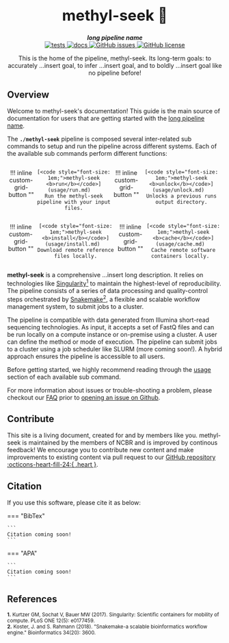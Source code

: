 <div align="center">

  <h1 style="font-size: 250%">methyl-seek 🔬</h1>

  <b><i>long pipeline name</i></b><br> 
  <a href="https://github.com/OpenOmics/methyl-seek/actions/workflows/main.yaml">
    <img alt="tests" src="https://github.com/OpenOmics/methyl-seek/workflows/tests/badge.svg">
  </a>
  <a href="https://github.com/OpenOmics/methyl-seek/actions/workflows/docs.yml">
    <img alt="docs" src="https://github.com/OpenOmics/methyl-seek/workflows/docs/badge.svg">
  </a>
  <a href="https://github.com/OpenOmics/methyl-seek/issues">
    <img alt="GitHub issues" src="https://img.shields.io/github/issues/OpenOmics/methyl-seek?color=brightgreen">
  </a>
  <a href="https://github.com/OpenOmics/methyl-seek/blob/main/LICENSE">
    <img alt="GitHub license" src="https://img.shields.io/github/license/OpenOmics/methyl-seek">
  </a>

  <p>
    This is the home of the pipeline, methyl-seek. Its long-term goals: to accurately ...insert goal, to infer ...insert goal, and to boldly ...insert goal like no pipeline before!
  </p>

</div>  


## Overview
Welcome to methyl-seek's documentation! This guide is the main source of documentation for users that are getting started with the [long pipeline name](https://github.com/OpenOmics/methyl-seek/). 

The **`./methyl-seek`** pipeline is composed several inter-related sub commands to setup and run the pipeline across different systems. Each of the available sub commands perform different functions: 

<section align="center" markdown="1" style="display: flex; flex-wrap: row wrap; justify-content: space-around;">

!!! inline custom-grid-button ""

    [<code style="font-size: 1em;">methyl-seek <b>run</b></code>](usage/run.md)   
    Run the methyl-seek pipeline with your input files.

!!! inline custom-grid-button ""

    [<code style="font-size: 1em;">methyl-seek <b>unlock</b></code>](usage/unlock.md)  
    Unlocks a previous runs output directory.

</section>

<section align="center" markdown="1" style="display: flex; flex-wrap: row wrap; justify-content: space-around;">


!!! inline custom-grid-button ""

    [<code style="font-size: 1em;">methyl-seek <b>install</b></code>](usage/install.md)  
    Download remote reference files locally.


!!! inline custom-grid-button ""

    [<code style="font-size: 1em;">methyl-seek <b>cache</b></code>](usage/cache.md)  
    Cache remote software containers locally.  

</section>

**methyl-seek** is a comprehensive ...insert long description. It relies on technologies like [Singularity<sup>1</sup>](https://singularity.lbl.gov/) to maintain the highest-level of reproducibility. The pipeline consists of a series of data processing and quality-control steps orchestrated by [Snakemake<sup>2</sup>](https://snakemake.readthedocs.io/en/stable/), a flexible and scalable workflow management system, to submit jobs to a cluster.

The pipeline is compatible with data generated from Illumina short-read sequencing technologies. As input, it accepts a set of FastQ files and can be run locally on a compute instance or on-premise using a cluster. A user can define the method or mode of execution. The pipeline can submit jobs to a cluster using a job scheduler like SLURM (more coming soon!). A hybrid approach ensures the pipeline is accessible to all users.

Before getting started, we highly recommend reading through the [usage](usage/run.md) section of each available sub command.

For more information about issues or trouble-shooting a problem, please checkout our [FAQ](faq/questions.md) prior to [opening an issue on Github](https://github.com/OpenOmics/methyl-seek/issues).

## Contribute 

This site is a living document, created for and by members like you. methyl-seek is maintained by the members of NCBR and is improved by continous feedback! We encourage you to contribute new content and make improvements to existing content via pull request to our [GitHub repository :octicons-heart-fill-24:{ .heart }](https://github.com/OpenOmics/methyl-seek).

## Citation

If you use this software, please cite it as below:  

=== "BibTex"

    ```
    Citation coming soon!
    ```

=== "APA"

    ```
    Citation coming soon!
    ```

## References
<sup>**1.**  Kurtzer GM, Sochat V, Bauer MW (2017). Singularity: Scientific containers for mobility of compute. PLoS ONE 12(5): e0177459.</sup>  
<sup>**2.**  Koster, J. and S. Rahmann (2018). "Snakemake-a scalable bioinformatics workflow engine." Bioinformatics 34(20): 3600.</sup>  

